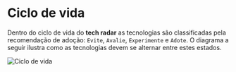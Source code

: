 # Ciclo de vida

Dentro do ciclo de vida do **tech radar** as tecnologias são classificadas pela recomendação de adoção: `Evite`, `Avalie`, `Experimente` e `Adote`. O diagrama a seguir ilustra como as tecnologias devem se alternar entre estes estados.

![Ciclo de vida](/SDADocs/assets/images/tech-radar/lifecycle.png)
